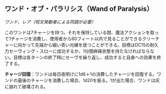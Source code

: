 ## ワンド・オブ・パラリシス（Wand of Paralysis）
*ワンド、レア（呪文発動者による同調が必要）*

このワンドは7チャージを持つ。それを保持している間、魔法アクションを取って1チャージを消費し、使用者から60フィート以内で見ることができるクリーチャーに向かって先端から細い青い光線を放つことができる。目標はDC15の耐久力セーヴィング・スローに成功するか、1分間麻痺状態を持たなければならない。目標は各ターンの終了時にセーヴを繰り返し、成功すると自身への効果を終了する。

**チャージ回復**：ワンドは毎日夜明けに1d6＋1の消費したチャージを回復する。ワンドの最後のチャージを消費した場合、1d20を振る。1が出た場合、ワンドは灰に崩れて破壊される。